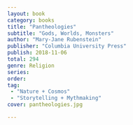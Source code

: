 ```yaml
---
layout: book
category: books
title: "Pantheologies"
subtitle: "Gods, Worlds, Monsters"
author: "Mary-Jane Rubenstein"
publisher: "Columbia University Press"
publish: 2018-11-06
total: 294
genre: Religion
series: 
order:
tag: 
 - "Nature + Cosmos"
 - "Storytelling + Mythmaking"
cover: pantheologies.jpg

---
```



